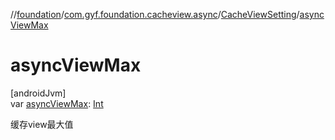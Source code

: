 //[foundation](../../../index.md)/[com.gyf.foundation.cacheview.async](../index.md)/[CacheViewSetting](index.md)/[asyncViewMax](async-view-max.md)

# asyncViewMax

[androidJvm]\
var [asyncViewMax](async-view-max.md): [Int](https://kotlinlang.org/api/core/kotlin-stdlib/kotlin/-int/index.html)

缓存view最大值